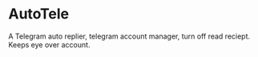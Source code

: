 # AutoTele
A Telegram auto replier, telegram account manager, turn off read reciept. Keeps eye over account.
